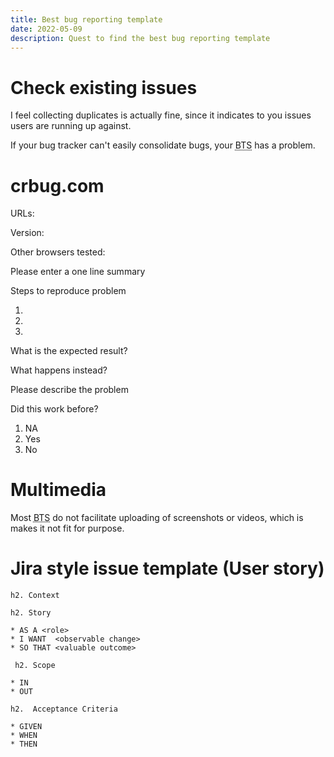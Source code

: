 ```yaml
---
title: Best bug reporting template
date: 2022-05-09
description: Quest to find the best bug reporting template
---
```


# Check existing issues

I feel collecting duplicates is actually fine, since it indicates to you issues
users are running up against.

If your bug tracker can't easily consolidate bugs, your <abbr title="Bug Tracking System">BTS</abbr> has a problem.

# crbug.com

URLs:

Version:

Other browsers tested:

Please enter a one line summary

Steps to reproduce problem

1.
2.
3.

What is the expected result?

What happens instead?

Please describe the problem

Did this work before?

1. NA
2. Yes
3. No

# Multimedia

Most <abbr title="Bug Tracking System">BTS</abbr> do not facilitate uploading
of screenshots or videos, which is makes it not fit for purpose.

# Jira style issue template (User story)

    h2. Context

    h2. Story

    * AS A <role>
    * I WANT  <observable change>
    * SO THAT <valuable outcome>

     h2. Scope

    * IN
    * OUT

    h2.  Acceptance Criteria

    * GIVEN
    * WHEN
    * THEN
